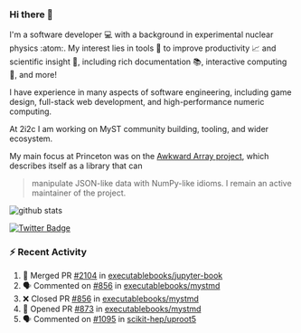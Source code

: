 ### Hi there 👋 

I'm a software developer 💻 with a background in experimental nuclear physics :atom:. My interest lies in tools :wrench: to improve productivity :chart_with_upwards_trend: and scientific insight :telescope:, including rich documentation 📚, interactive computing 🧮, and more! 

I have experience in many aspects of software engineering, including game design, full-stack web development, and high-performance numeric computing. 

At 2i2c I am working on MyST community building, tooling, and wider ecosystem. 

My main focus at Princeton was on the [Awkward Array project](awkward-array.org/), which describes itself as a library that can 
> manipulate JSON-like data with NumPy-like idioms. I remain an active maintainer of the project. 

![github stats](https://github-readme-stats.vercel.app/api?username=agoose77&show_icons=true&hide_rank=true&hide_title=true&bg_color=30,e76445,904e95&text_color=efe3ec&icon_color=efe3ec)
<!--
**agoose77/agoose77** is a ✨ _special_ ✨ repository because its `README.md` (this file) appears on your GitHub profile.

Here are some ideas to get you started:

- 🔭 I’m currently working on ...
- 🌱 I’m currently learning ...
- 👯 I’m looking to collaborate on ...
- 🤔 I’m looking for help with ...
- 💬 Ask me about ...
- 📫 How to reach me: ...
- 😄 Pronouns: ...
- ⚡ Fun fact: ...
-->

[![Twitter Badge](https://img.shields.io/twitter/follow/agoose77?style=flat-square&logo=Twitter&logoColor=white&color=cornflowerblue)](https://twitter.com/agoose77)

### :zap: Recent Activity

<!--START_SECTION:activity-->
1. 🎉 Merged PR [#2104](https://github.com/executablebooks/jupyter-book/pull/2104) in [executablebooks/jupyter-book](https://github.com/executablebooks/jupyter-book)
2. 🗣 Commented on [#856](https://github.com/executablebooks/mystmd/pull/856#issuecomment-1908722900) in [executablebooks/mystmd](https://github.com/executablebooks/mystmd)
3. ❌ Closed PR [#856](https://github.com/executablebooks/mystmd/pull/856) in [executablebooks/mystmd](https://github.com/executablebooks/mystmd)
4. 💪 Opened PR [#873](https://github.com/executablebooks/mystmd/pull/873) in [executablebooks/mystmd](https://github.com/executablebooks/mystmd)
5. 🗣 Commented on [#1095](https://github.com/scikit-hep/uproot5/issues/1095#issuecomment-1908340470) in [scikit-hep/uproot5](https://github.com/scikit-hep/uproot5)
<!--END_SECTION:activity-->
